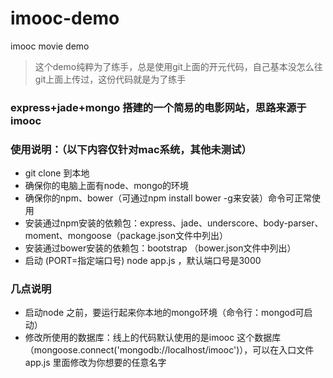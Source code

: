 # imooc-demo
imooc movie demo

> 这个demo纯粹为了练手，总是使用git上面的开元代码，自己基本没怎么往git上面上传过，这份代码就是为了练手

### express+jade+mongo 搭建的一个简易的电影网站，思路来源于 imooc

### 使用说明：（以下内容仅针对mac系统，其他未测试）
- git clone 到本地
- 确保你的电脑上面有node、mongo的环境
- 确保你的npm、bower（可通过npm install bower -g来安装）命令可正常使用
- 安装通过npm安装的依赖包：express、jade、underscore、body-parser、moment、mongoose（package.json文件中列出）
- 安装通过bower安装的依赖包：bootstrap （bower.json文件中列出）
- 启动 (PORT=指定端口号) node app.js ，默认端口号是3000


### 几点说明
- 启动node 之前，要运行起来你本地的mongo环境（命令行：mongod可启动）
- 修改所使用的数据库：线上的代码默认使用的是imooc 这个数据库（mongoose.connect('mongodb://localhost/imooc')），可以在入口文件 app.js 里面修改为你想要的任意名字
